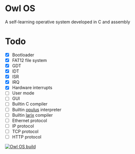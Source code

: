# Owl OS
A self-learning operative system developed in C and assembly

# Todo
- [x] Bootloader
- [x] FAT12 file system
- [x] GDT
- [x] IDT
- [x] ISR
- [x] IRQ
- [x] Hardware interrupts
- [ ] User mode
- [ ] GUI
- [ ] Builtin C compiler
- [ ] Builtin [opulus](https://github.com/Arnau478/opulus) interpreter
- [ ] Builtin [larix](https://github.com/Arnau478/larix) compiler
- [ ] Ethernet protocol
- [ ] IP protocol
- [ ] TCP protocol
- [ ] HTTP protocol

[![Owl OS build](https://github.com/Arnau478/owl-os/actions/workflows/build.yml/badge.svg)](https://github.com/Arnau478/owl-os/actions/workflows/build.yml)
